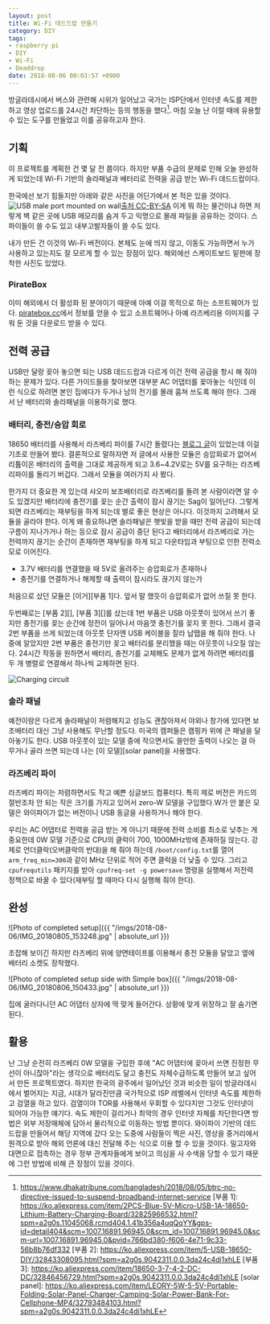 ```yaml
---
layout: post
title: Wi-Fi 데드드랍 만들기
category: DIY
tags:
- raspberry pi
- DIY
- Wi-Fi
- Deaddrop
date: 2018-08-06 00:03:57 +0900
---
```



방글라데시에서 버스와 관련해 시위가 일어났고 국가는 ISP단에서 인터넷 속도를 제한하고 영상 업로드를 24시간 차단하는 등의 행동을 했다[^관련 기사].
마침 오늘 난 이럴 때에 유용할 수 있는 도구를 만들었고 이를 공유하고자 한다.

<!--more-->

## 기획

이 프로젝트를 계획한 건 몇 달 전 쯤이다. 하지만 부품 수급의 문제로 인해 오늘 완성하게 되었는데 Wi-Fi 기반의 솔라패널과 배터리로 전력을 공급 받는 Wi-Fi 데드드랍이다.

한국에선 보기 힘들지만 아래와 같은 사진을 어딘가에서 본 적은 있을 것이다.
![USB male port mounted on wall](https://upload.wikimedia.org/wikipedia/commons/thumb/8/8a/Dead_Drops_by_Aram_Bartholl_sthemessage_in_Kunstenlab_%286636685395%29.jpg/1280px-Dead_Drops_by_Aram_Bartholl_sthemessage_in_Kunstenlab_%286636685395%29.jpg)[출처 CC-BY-SA](https://upload.wikimedia.org/wikipedia/commons/thumb/8/8a/Dead_Drops_by_Aram_Bartholl_sthemessage_in_Kunstenlab_%286636685395%29.jpg/1280px-Dead_Drops_by_Aram_Bartholl_sthemessage_in_Kunstenlab_%286636685395%29.jpg)
이게 뭐 하는 물건이냐 하면 저렇게 벽 같은 곳에 USB 메모리를 숨겨 두고 익명으로 몰래 파일을 공유하는 것이다. 스파이들이 쓸 수도 있고 내부고발자들이 쓸 수도 있다.

내가 만든 건 이것의 Wi-Fi 버전이다. 본체도 눈에 띄지 않고, 이동도 가능하면서 누가 사용하고 있는지도 잘 모르게 할 수 있는 장점이 있다. 해외에선 스케이트보드 밑판에 장착한 사진도 있었다.

### PirateBox

이미 해외에서 더 활성화 된 분야이기 때문에 아예 이걸 목적으로 하는 소프트웨어가 있다. [piratebox.cc](piratebox.cc)에서 정보를 얻을 수 있고 소프트웨어나 아예 라즈베리용 이미지를 구워 둔 것을 다운로드 받을 수 있다.


## 전력 공급

USB만 달랑 꽂아 놓으면 되는 USB 데드드랍과 다르게 이건 전력 공급을 항시 해 줘야 하는 문제가 있다. 다른 가이드들을 찾아보면 대부분 AC 어댑터를 꽂아놓는 식인데 이런 식으로 하려면 본인 집에다가 두거나 남의 전기를 몰래 훔쳐 쓰도록 해야 한다. 그래서 난 배터리와 솔라패널을 이용하기로 했다.


### 배터리, 충전/승압 회로

18650 배터리를 사용해서 라즈베리 파이를 7시간 돌렸다는 [블로그 글](http://www.samplerbox.org/article/howtopowerrpiwith18650)이 있었는데 이걸 기초로 만들어 봤다. 결론적으로 말하자면 저 글에서 사용한 모듈은 승압회로가 없어서 리튬이온 배터리의 출력을 그대로 제공하게 되고 3.6~4.2V로는 5V를 요구하는 라즈베리파이를 돌리기 버겁다. 그래서 모듈을 여러가지 사 봤다.

한가지 더 중요한 게 있는데 샤오미 보조배터리로 라즈베리를 돌려 본 사람이라면 알 수도 있겠지만 배터리에 충전기를 꽂는 순간 출력이 잠시 끊기는 Sag이 일어난다. 그렇게 되면 라즈베리는 재부팅을 하게 되는데 별로 좋은 현상은 아니다. 이것까지 고려해서 모듈을 골라야 한다.
이게 왜 중요하냐면 솔라패널은 햇빛을 받을 때만 전력 공급이 되는데 구름이 지나가거나 하는 등으로 잠시 공급이 중단 된다고 배터리에서 라즈베리로 가는 전력까지 끊기는 순간이 존재하면 재부팅을 하게 되고 다운타임과 부팅으로 인한 전력소모로 이어진다.

- 3.7V 배터리를 연결했을 때 5V로 올려주는 승압회로가 존재하나
- 충전기를 연결하거나 해제할 때 출력이 잠시라도 끊기지 않는가

처음으로 샀던 모듈은 [이거][부품 1]다. 앞서 말 했듯이 승압회로가 없어 쓰질 못 한다.

두번째로는 [부품 2][], [부품 3][]를 샀는데 1번 부품은 USB 아웃풋이 있어서 쓰기 좋지만 충전기를 꽂는 순간에 정전이 일어나서 마음껏 충전기를 꽂지 못 한다. 그래서 결국 2번 부품을 쓰게 되었는데 아웃풋 단자엔 USB 케이블을 잘라 납땝을 해 줘야 한다. 나중에 알았지만 2번 부품은 충전기만 꽂고 배터리를 분리했을 때는 아웃풋이 나오질 않는다. 24시간 작동을 원하면서 배터리, 충전기를 교체해도 문제가 없게 하려면 배터리를 두 개 병렬로 연결해서 하나씩 교체하면 된다.

![Charging circuit](https://ae01.alicdn.com/kf/HTB1Swx.XVGWBuNjy0Fbq6z4sXXas.jpg)


### 솔라 패널

예전이랑은 다르게 솔라패널이 저렴해지고 성능도 괜찮아져서 야외나 창가에 있다면 보조배터리 대신 그냥 사용해도 무난할 정도다. 미국의 캠퍼들은 캠핑카 위에 큰 패널을 달아놓기도 한다.
USB 아웃풋이 있는 모델 중에 작으면서도 쓸만한 출력이 나오는 걸 아무거나 골라 쓰면 되는데 나는 [이 모델][solar panel]을 사용했다. 


### 라즈베리 파이

라즈베리 파이는 저렴하면서도 작고 예쁜 싱글보드 컴퓨터다. 특히 제로 버전은 카드의 절반조차 안 되는 작은 크기를 가지고 있어서 zero-W 모델을 구입했다.W가 안 붙은 모델은 와이파이가 없는 버전이니 USB 동글을 사용하거나 해야 한다.

우리는 AC 어댑터로 전력을 공급 받는 게 아니기 때문에 전력 소비를 최소로 낮추는 게 중요한데 0W 모델 기준으로 CPU의 클럭이 700, 1000MHz밖에 존재하질 않는다. 강제로 언더클락(오버클락의 반대)을 해 줘야 하는데 `/boot/config.txt`를 열어 `arm_freq_min=300`과 같이 MHz 단위로 적어 주면 클럭을 더 낮출 수 있다. 그리고 `cpufrequtils` 패키지를 받아 `cpufreq-set -g powersave` 명령을 실행해서 저전력 정책으로 바꿀 수 있다(재부팅 할 때마다 다시 실행해 줘야 한다).


## 완성

![Photo of completed setup]({{ "/imgs/2018-08-06/IMG_20180805_153248.jpg" | absolute_url }})

조잡해 보이긴 하지만 라즈베리 위에 양면테이프를 이용해서 충전 모듈을 달았고 옆에 배터리 소켓도 장착했다.

![Photo of completed setup side with Simple box]({{ "/imgs/2018-08-06/IMG_20180806_150433.jpg" | absolute_url }})

집에 굴러다니던 AC 어댑터 상자에 딱 맞게 들어간다. 상황에 맞게 위장하고 잘 숨기면 된다.


## 활용

난 그냥 순전히 라즈베리 0W 모델을 구입한 후에 "AC 어댑터에 꽂아서 쓰면 진정한 무선이 아니잖아"라는 생각으로 배터리도 달고 충전도 자체수급하도록 만들어 보고 싶어서 만든 프로젝트였다. 하지만 한국의 광주에서 일어났던 것과 비슷한 일이 방글라데시에서 벌어지는 지금, 시대가 달라진만큼 국가적으로 ISP 레벨에서 인터넷 속도를 제한하고 검열을 하고 있다. 검열이야 TOR를 사용해서 우회할 수 있다지만 그것도 인터넷이 되어야 가능한 얘기다. 속도 제한이 걸리거나 최악의 경우 인터넷 자체를 차단한다면 방법은 외부 저장매체에 담아서 물리적으로 이동하는 방법 뿐이다. 와이파이 기반의 데드드랍을 만들어서 해당 지역에 갔다 오는 도중에 사람들이 찍은 사진, 영상을 중거리에서 원격으로 받아 해외 언론에 대신 전달해 주는 식으로 이용 할 수 있을 것이다. 밀고자와 대면으로 접촉하는 경우 정부 관계자들에게 보이고 의심을 사 수색을 당할 수 있기 때문에 그런 방법에 비해 큰 장점이 있을 것이다.


[^관련 기사]: https://www.dhakatribune.com/bangladesh/2018/08/05/btrc-no-directive-issued-to-suspend-broadband-internet-service
[부품 1]: https://ko.aliexpress.com/item/2PCS-Blue-5V-Micro-USB-1A-18650-Lithium-Battery-Charging-Board/32825966532.html?spm=a2g0s.11045068.rcmd404.1.41b356a4uqQqYY&gps-id=detail404&scm=1007.16891.96945.0&scm_id=1007.16891.96945.0&scm-url=1007.16891.96945.0&pvid=766bd380-f606-4e71-9c33-56b8b76df332
[부품 2]: https://ko.aliexpress.com/item/5-USB-18650-DIY/32843308095.html?spm=a2g0s.9042311.0.0.3da24c4di1xhLE
[부품 3]: https://ko.aliexpress.com/item/18650-3-7-4-2-DC-DC/32846456729.html?spm=a2g0s.9042311.0.0.3da24c4di1xhLE
[solar panel]: https://ko.aliexpress.com/item/LEORY-5W-5-5V-Portable-Folding-Solar-Panel-Charger-Camping-Solar-Power-Bank-For-Cellphone-MP4/32793484103.html?spm=a2g0s.9042311.0.0.3da24c4di1xhLE
